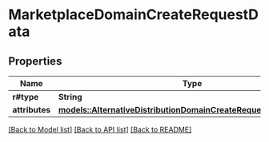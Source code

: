 # MarketplaceDomainCreateRequestData

## Properties

Name | Type | Description | Notes
------------ | ------------- | ------------- | -------------
**r#type** | **String** |  | 
**attributes** | [**models::AlternativeDistributionDomainCreateRequestDataAttributes**](AlternativeDistributionDomainCreateRequest_data_attributes.md) |  | 

[[Back to Model list]](../README.md#documentation-for-models) [[Back to API list]](../README.md#documentation-for-api-endpoints) [[Back to README]](../README.md)


